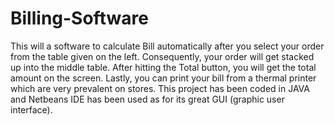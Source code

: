 # Billing-Software
This will a software to calculate Bill automatically after you select your order from the table given on the left. Consequently, your order will get stacked up into the middle table. After hitting the Total button, you will get the total amount on the screen. Lastly, you can print your bill from a thermal printer which are very prevalent on stores.  This project has been coded in JAVA and Netbeans IDE has been used as for its great GUI (graphic user interface).
